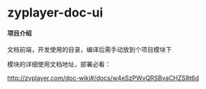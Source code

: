 # zyplayer-doc-ui

#### 项目介绍
文档前端，开发使用的目录，编译后需手动放到个项目模块下

模块的详细使用文档地址，部署必看：

http://zyplayer.com/doc-wiki#/docs/w4eSzPWvQRSBvaCHZS8t6d
